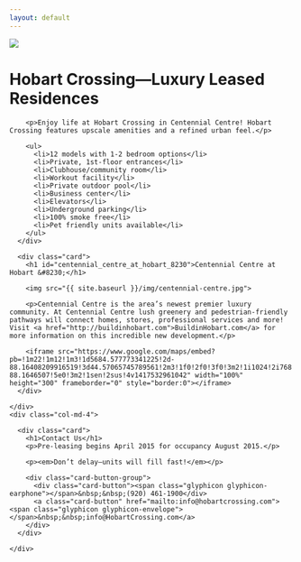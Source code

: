 ```yaml
---
layout: default
---
```

<div class="header-image">
<img src="{{ site.baseurl }}/img/hobart-elevation-1.jpg">
</div>
<div class="container">
  <div class="row">
    <div class="col-md-8">
      <div class="card">
        <h1 id="luxury_leased_residences">Hobart Crossing—Luxury Leased Residences</h1>
        
        <p>Enjoy life at Hobart Crossing in Centennial Centre! Hobart Crossing features upscale amenities and a refined urban feel.</p>
        
        <ul>
          <li>12 models with 1-2 bedroom options</li>
          <li>Private, 1st-floor entrances</li>
          <li>Clubhouse/community room</li>
          <li>Workout facility</li>
          <li>Private outdoor pool</li>
          <li>Business center</li>
          <li>Elevators</li>
          <li>Underground parking</li>
          <li>100% smoke free</li>
          <li>Pet friendly units available</li>
        </ul>
      </div>
  
      <div class="card">
        <h1 id="centennial_centre_at_hobart_8230">Centennial Centre at Hobart &#8230;</h1>
        
        <img src="{{ site.baseurl }}/img/centennial-centre.jpg">
      
        <p>Centennial Centre is the area’s newest premier luxury community. At Centennial Centre lush greenery and pedestrian-friendly pathways will connect homes, stores, professional services and more! Visit <a href="http://buildinhobart.com">BuildinHobart.com</a> for more information on this incredible new development.</p>
        
        <iframe src="https://www.google.com/maps/embed?pb=!1m22!1m12!1m3!1d5684.577773341225!2d-88.16408209916519!3d44.57065745789561!2m3!1f0!2f0!3f0!3m2!1i1024!2i768!4f13.1!4m7!1i0!3e1!4m0!4m3!3m2!1d44.5672944!2d-88.1646507!5e0!3m2!1sen!2sus!4v1417532961042" width="100%" height="300" frameborder="0" style="border:0"></iframe>
      </div>
  
    </div>
    <div class="col-md-4">
    
      <div class="card">
        <h1>Contact Us</h1>
        <p>Pre-leasing begins April 2015 for occupancy August 2015.</p>
        
        <p><em>Don’t delay—units will fill fast!</em></p>
      
        <div class="card-button-group">
          <div class="card-button"><span class="glyphicon glyphicon-earphone"></span>&nbsp;&nbsp;(920) 461-1900</div>
          <a class="card-button" href="mailto:info@hobartcrossing.com"><span class="glyphicon glyphicon-envelope"></span>&nbsp;&nbsp;info@HobartCrossing.com</a>
        </div>
      </div>
    
    </div>
  </div>
</div>

